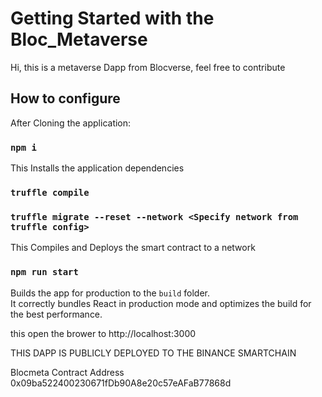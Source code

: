 # Getting Started with the Bloc_Metaverse

Hi, this is a metaverse Dapp from Blocverse, feel free to contribute 

## How to configure

After Cloning the application:

### `npm i`

This Installs the application dependencies

### `truffle compile`
### `truffle migrate --reset --network <Specify network from truffle config>`

This Compiles and Deploys the smart contract to a network

### `npm run start`

Builds the app for production to the `build` folder.\
It correctly bundles React in production mode and optimizes the build for the best performance.

this open the brower to http://localhost:3000

THIS DAPP IS PUBLICLY DEPLOYED TO THE BINANCE SMARTCHAIN

Blocmeta Contract Address   0x09ba522400230671fDb90A8e20c57eAFaB77868d